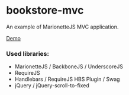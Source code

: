 # bookstore-mvc #

An example of MarionetteJS MVC application.

[Demo](http://rikanishu.github.io/bookstore-mvc/)

### Used libraries: ###

- MarionetteJS / BackboneJS / UnderscoreJS
- RequireJS
- Handlebars / RequireJS HBS Plugin / Swag
- jQuery / jQuery-scroll-to-fixed

